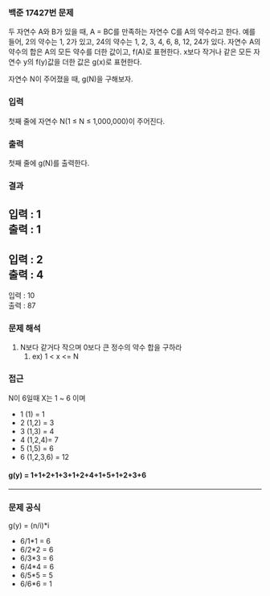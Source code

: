 ### 백준 17427번 문제
두 자연수 A와 B가 있을 때, A = BC를 만족하는 자연수 C를 A의 약수라고 한다. 예를 들어, 2의 약수는 1, 2가 있고, 24의 약수는 1, 2, 3, 4, 6, 8, 12, 24가 있다. 자연수 A의 약수의 합은 A의 모든 약수를 더한 값이고, f(A)로 표현한다. x보다 작거나 같은 모든 자연수 y의 f(y)값을 더한 값은 g(x)로 표현한다.

자연수 N이 주어졌을 때, g(N)을 구해보자.

### 입력
첫째 줄에 자연수 N(1 ≤ N ≤ 1,000,000)이 주어진다.

### 출력
첫째 줄에 g(N)를 출력한다.

### 결과 
입력 : 1 <br>
출력 : 1
----
입력 : 2 <br>
출력 : 4
---
입력 : 10 <br>
출력 : 87



### 문제 해석
1. N보다 같거다 작으며 0보다 큰 정수의 약수 합을 구하라
   1. ex) 1 < x <= N 

### 접근
N이 6일때 X는 1 ~ 6 이며
- 1 (1)    = 1
- 2 (1,2)  = 3
- 3 (1,3)  = 4 
- 4 (1,2,4)= 7
- 5 (1,5)  = 6
- 6 (1,2,3,6) = 12
#### g(y) = 1+1+2+1+3+1+2+4+1+5+1+2+3+6

--- 
### 문제 공식 
g(y) = (n/i)*i
- 6/1*1 = 6
- 6/2*2 = 6
- 6/3*3 = 6
- 6/4*4 = 6
- 6/5*5 = 5 
- 6/6*6 = 1